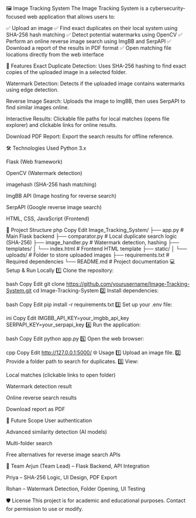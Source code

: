🖼️ Image Tracking System
The Image Tracking System is a cybersecurity-focused web application that allows users to:

✅ Upload an image
✅ Find exact duplicates on their local system using SHA-256 hash matching
✅ Detect potential watermarks using OpenCV
✅ Perform an online reverse image search using ImgBB and SerpAPI
✅ Download a report of the results in PDF format
✅ Open matching file locations directly from the web interface

🚀 Features
Exact Duplicate Detection: Uses SHA-256 hashing to find exact copies of the uploaded image in a selected folder.

Watermark Detection: Detects if the uploaded image contains watermarks using edge detection.

Reverse Image Search: Uploads the image to ImgBB, then uses SerpAPI to find similar images online.

Interactive Results: Clickable file paths for local matches (opens file explorer) and clickable links for online results.

Download PDF Report: Export the search results for offline reference.

🛠️ Technologies Used
Python 3.x

Flask (Web framework)

OpenCV (Watermark detection)

imagehash (SHA-256 hash matching)

ImgBB API (Image hosting for reverse search)

SerpAPI (Google reverse image search)

HTML, CSS, JavaScript (Frontend)

📂 Project Structure
php
Copy
Edit
Image_Tracking_System/
├── app.py                 # Main Flask backend
├── comparator.py          # Local duplicate search logic (SHA-256)
├── image_handler.py       # Watermark detection, hashing
├── templates/
│   └── index.html         # Frontend HTML template
├── static/
│   └── uploads/           # Folder to store uploaded images
├── requirements.txt       # Required dependencies
└── README.md              # Project documentation
💻 Setup & Run Locally
1️⃣ Clone the repository:

bash
Copy
Edit
git clone https://github.com/yourusername/Image-Tracking-System.git
cd Image-Tracking-System
2️⃣ Install dependencies:

bash
Copy
Edit
pip install -r requirements.txt
3️⃣ Set up your .env file:

ini
Copy
Edit
IMGBB_API_KEY=your_imgbb_api_key
SERPAPI_KEY=your_serpapi_key
4️⃣ Run the application:

bash
Copy
Edit
python app.py
5️⃣ Open the web browser:

cpp
Copy
Edit
http://127.0.0.1:5000/
🌐 Usage
1️⃣ Upload an image file.
2️⃣ Provide a folder path to search for duplicates.
3️⃣ View:

Local matches (clickable links to open folder)

Watermark detection result

Online reverse search results

Download report as PDF

📌 Future Scope
User authentication

Advanced similarity detection (AI models)

Multi-folder search

Free alternatives for reverse image search APIs

🤝 Team
Arjun (Team Lead) – Flask Backend, API Integration

Priya – SHA-256 Logic, UI Design, PDF Export

Rohan – Watermark Detection, Folder Opening, UI Testing

🛡️ License
This project is for academic and educational purposes. Contact for permission to use or modify.
